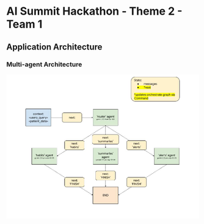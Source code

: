 # AI Summit Hackathon - Theme 2 - Team 1

## Application Architecture

###  Multi-agent Architecture
![Multi-agent architecture](images/agent_architecture.jpg "Built with Langgraph")